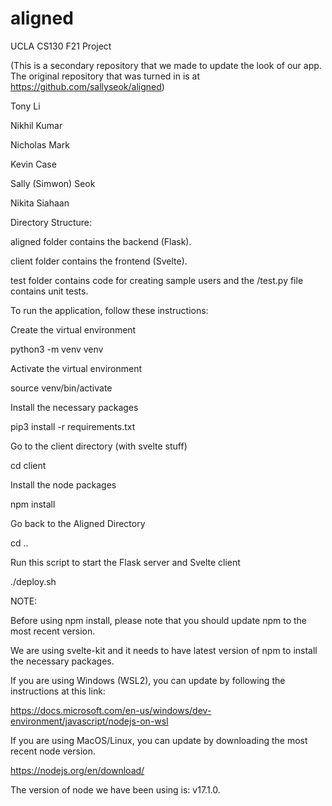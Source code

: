 # aligned

UCLA CS130 F21 Project

(This is a secondary repository that we made to update the look of our app. The original repository that was turned in is at https://github.com/sallyseok/aligned)
 
Tony Li

Nikhil Kumar

Nicholas Mark

Kevin Case

Sally (Simwon) Seok

Nikita Siahaan

Directory Structure:

aligned folder contains the backend (Flask).

client folder contains the frontend (Svelte).

test folder contains code for creating sample users and the /test.py file contains unit tests.

To run the application, follow these instructions:

Create the virtual environment

python3 -m venv venv

Activate the virtual environment

source venv/bin/activate

Install the necessary packages

pip3 install -r requirements.txt

Go to the client directory (with svelte stuff)

cd client

Install the node packages

npm install

Go back to the Aligned Directory

cd ..

Run this script to start the Flask server and Svelte client

./deploy.sh

NOTE:

Before using npm install, please note that you should update npm to the most recent version.

We are using svelte-kit and it needs to have latest version of npm to install the necessary packages.

If you are using Windows (WSL2), you can update by following the instructions at this link:

https://docs.microsoft.com/en-us/windows/dev-environment/javascript/nodejs-on-wsl

If you are using MacOS/Linux, you can update by downloading the most recent node version.

https://nodejs.org/en/download/

The version of node we have been using is: v17.1.0.
